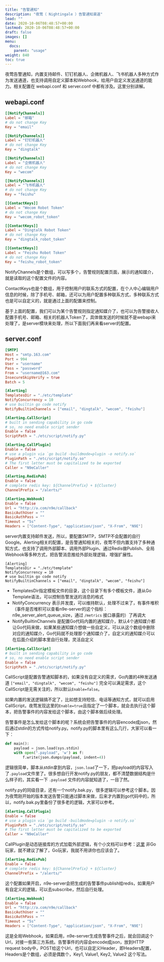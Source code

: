 ```yaml
---
title: "告警通知"
description: "夜莺（ Nightingale ）告警通知渠道"
lead: ""
date: 2020-10-06T08:48:57+00:00
lastmod: 2020-10-06T08:48:57+00:00
draft: false
images: []
menu:
  docs:
    parent: "usage"
weight: 840
toc: true
---
```


夜莺告警通知，内置支持邮件、钉钉机器人、企微机器人、飞书机器人多种方式作为发送通道，也支持调用自定义脚本和Webhook，给用户自定义发送通道的能力。相关配置在 webapi.conf 和 server.conf 中都有涉及。这里分别讲解。

## webapi.conf

```toml
[[NotifyChannels]]
Label = "邮箱"
# do not change Key
Key = "email"

[[NotifyChannels]]
Label = "钉钉机器人"
# do not change Key
Key = "dingtalk"

[[NotifyChannels]]
Label = "企微机器人"
# do not change Key
Key = "wecom"

[[NotifyChannels]]
Label = "飞书机器人"
# do not change Key
Key = "feishu"

[[ContactKeys]]
Label = "Wecom Robot Token"
# do not change Key
Key = "wecom_robot_token"

[[ContactKeys]]
Label = "Dingtalk Robot Token"
# do not change Key
Key = "dingtalk_robot_token"

[[ContactKeys]]
Label = "Feishu Robot Token"
# do not change Key
Key = "feishu_robot_token"
```

NotifyChannels是个数组，可以写多个，告警规则配置页面，展示的通知媒介，就是读取的这个配置文件的内容。

ContactKeys也是个数组，用于控制用户的联系方式的配置，在个人中心编辑用户信息的时候，除了手机号、邮箱，还可以为用户配置多种联系方式，多种联系方式也是可以自定义的，就是通过上面的配置来控制。

基于上面的配置，我们可以为某个告警规则指定通知媒介了，也可以为告警接收人配置手机号、邮箱、相关的机器人Token了，具体做发送的时候就不是webapi来处理了，是server模块来处理，所以下面我们再来看server的配置。


## server.conf

```toml
[SMTP]
Host = "smtp.163.com"
Port = 994
User = "username"
Pass = "password"
From = "username@163.com"
InsecureSkipVerify = true
Batch = 5

[Alerting]
TemplatesDir = "./etc/template"
NotifyConcurrency = 10
# use builtin go code notify
NotifyBuiltinChannels = ["email", "dingtalk", "wecom", "feishu"]

[Alerting.CallScript]
# built in sending capability in go code
# so, no need enable script sender
Enable = false
ScriptPath = "./etc/script/notify.py"

[Alerting.CallPlugin]
Enable = false
# use a plugin via `go build -buildmode=plugin -o notify.so`
PluginPath = "./etc/script/notify.so"
# The first letter must be capitalized to be exported
Caller = "N9eCaller"

[Alerting.RedisPub]
Enable = false
# complete redis key: ${ChannelPrefix} + ${Cluster}
ChannelPrefix = "/alerts/"

[Alerting.Webhook]
Enable = false
Url = "http://a.com/n9e/callback"
BasicAuthUser = ""
BasicAuthPass = ""
Timeout = "5s"
Headers = ["Content-Type", "application/json", "X-From", "N9E"]
```

server内置支持邮件发送，所以，要配置SMTP，SMTP不会配置的自行Google。Alerting相关的配置，是告警通知相关的，夜莺不但内置支持了多种通知方式，也支持了调用外部脚本、调用外部Plugin、通过Redis做Publish、全局Webhook等多种方式，把告警消息推给外部处理逻辑，增强扩展性。

```
[Alerting]
TemplatesDir = "./etc/template"
NotifyConcurrency = 10
# use builtin go code notify
NotifyBuiltinChannels = ["email", "dingtalk", "wecom", "feishu"]
```

- TemplatesDir指定模板文件的目录，这个目录下有多个模板文件，遵从Go Template语法，可以控制告警发送的消息的格式
- NotifyConcurrency 表示并发度，可以维持默认，处理不过来了，有事件堆积（事件是否堆积可以查看n9e-server的这个指标：n9e_server_alert_queue_size，通过 `/metrics` 接口暴露的）了再调大
- NotifyBuiltinChannels 是配置Go代码内置的通知媒介，默认4个通知媒介都让Go代码来做，如果某些通知媒介想做一些自定义，可以从这个数组中删除对应的通知媒介，Go代码就不处理那个通知媒介了，自定义的通知媒介可以在后面介绍的脚本里自行处理，灵活自定义


```toml
[Alerting.CallScript]
# built in sending capability in go code
# so, no need enable script sender
Enable = false
ScriptPath = "./etc/script/notify.py"
```

CallScript是配置告警通知脚本的，如果没有自定义的需求，Go内置的4种发送通道 `["email", "dingtalk", "wecom", "feishu"]` 完全可以满足需求，这个CallScript是无需关注的，所以默认`Enable=false`。

如果内置的发送逻辑搞不定了，比如想支持短信、电话等通知方式，就可以启用CallScript，夜莺发现这里的`Enable=true`且指定了一个脚本，就会去执行这个脚本，把告警事件的内容发给这个脚本，由这个脚本做后续处理。

告警事件是怎么发给这个脚本的呢？系统会把告警事件的内容encode成json，然后通过stdin的方式传给notify.py。notify.py的脚本里有这么几行，大家可以看一下：

```python
def main():
    payload = json.load(sys.stdin)
    with open(".payload", 'w') as f:
        f.write(json.dumps(payload, indent=4))
```

逻辑很简单，脚本从stdin拿到内容，`json.load`了一下，把payload的内容写入了`.payload`文件里了。很多想自行开发notify.py的朋友，都不清楚数据结构是什么样子的，其实看一下 `.payload` 文件的内容就知道了，一目了然。

notify.py的同级目录，还有一个notify.bak.py，很多逻辑可以参考这个脚本。因为夜莺刚开始的版本发送告警只能通过脚本来做，后来才内置到go代码中的，所以，notify.bak.py里备份了很多老的逻辑，大家可以参考。

```toml
[Alerting.CallPlugin]
Enable = false
# use a plugin via `go build -buildmode=plugin -o notify.so`
PluginPath = "./etc/script/notify.so"
# The first letter must be capitalized to be exported
Caller = "N9eCaller"
```

CallPlugin是动态链接库的方式加载外部逻辑，有个小文档可以参考：[这里](https://github.com/ccfos/nightingale/tree/main/etc/script/notify) 非Go玩家，就不建议了解了，Go玩家，我就不用讲你也应该会了。


```toml
[Alerting.RedisPub]
Enable = false
# complete redis key: ${ChannelPrefix} + ${Cluster}
ChannelPrefix = "/alerts/"
```

这个配置如果开启，n9e-server会把生成的告警事件publish给redis，如果用户有自定义的逻辑，可以去subscribe，然后自行处理。

```toml
[Alerting.Webhook]
Enable = false
Url = "http://a.com/n9e/callback"
BasicAuthUser = ""
BasicAuthPass = ""
Timeout = "5s"
Headers = ["Content-Type", "application/json", "X-From", "N9E"]
```

这是全局Webhook，如果启用，n9e-server生成告警事件之后，就会回调这个Url，对接一些第三方系统。告警事件的内容会encode成json，放到HTTP request body中，POST给这个Url，也可以自定义Header，即Headers配置，Headers是个数组，必须是偶数个，Key1, Value1, Key2, Value2 这个写法。

